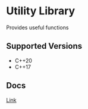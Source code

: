 # Utility Library
Provides useful functions  

## Supported Versions
* C++20
* C++17

## Docs
[Link](https://lazypanda07.github.io/UtilityLibrary/)
